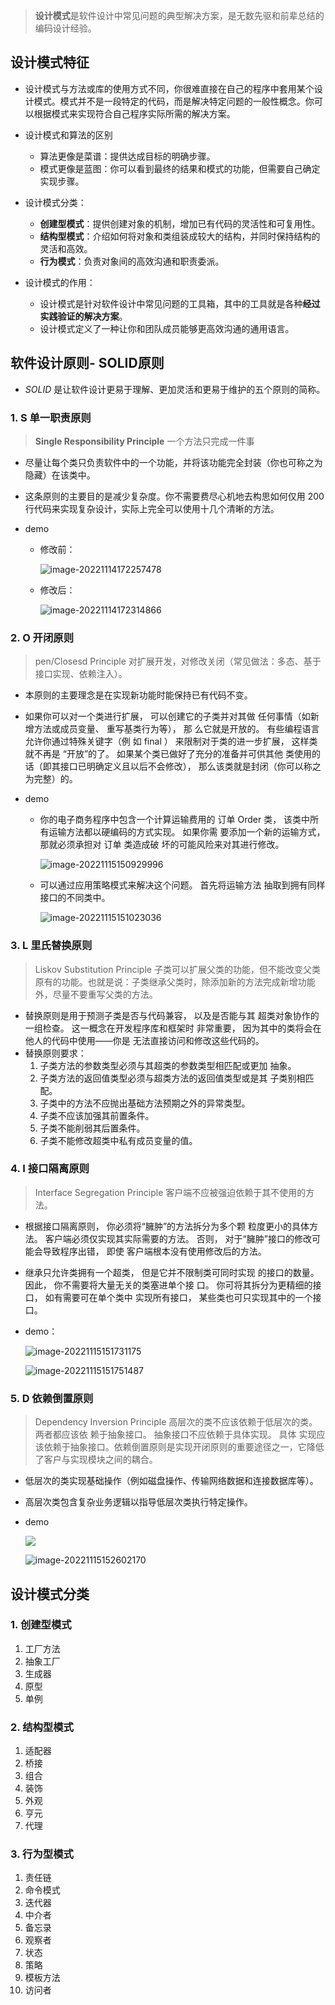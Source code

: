 > **设计模式**是软件设计中常见问题的典型解决方案，是无数先驱和前辈总结的编码设计经验。

## 设计模式特征

- 设计模式与方法或库的使用方式不同，你很难直接在自己的程序中套用某个设计模式。模式并不是一段特定的代码，而是解决特定问题的一般性概念。你可以根据模式来实现符合自己程序实际所需的解决方案。

- 设计模式和算法的区别
  - 算法更像是菜谱：提供达成目标的明确步骤。
  - 模式更像是蓝图：你可以看到最终的结果和模式的功能，但需要自己确定实现步骤。

- 设计模式分类：
  - **创建型模式**：提供创建对象的机制，增加已有代码的灵活性和可复用性。 
  - **结构型模式**：介绍如何将对象和类组装成较大的结构，并同时保持结构的灵活和高效。
  - **行为模式**：负责对象间的高效沟通和职责委派。

- 设计模式的作用：
  - 设计模式是针对软件设计中常见问题的工具箱，其中的工具就是各种**经过实践验证的解决方案**。
  - 设计模式定义了一种让你和团队成员能够更高效沟通的通用语言。

## 软件设计原则- SOLID原则

- *SOLID* 是让软件设计更易于理解、更加灵活和更易于维护的五个原则的简称。

### 1. S 单一职责原则

> **Single Responsibility Principle**  一个方法只完成一件事

- 尽量让每个类只负责软件中的一个功能，并将该功能完全封装（你也可称之为隐藏）在该类中。

- 这条原则的主要目的是减少复杂度。你不需要费尽心机地去构思如何仅用 200 行代码来实现复杂设计，实际上完全可以使用十几个清晰的方法。

- demo

  - 修改前：

    ![image-20221114172257478](https://raw.githubusercontent.com/hellolib/pictures/main/Typora/pic-00-gitee/20221114172257.png)

  - 修改后：

    ![image-20221114172314866](https://raw.githubusercontent.com/hellolib/pictures/main/Typora/pic-00-gitee/20221114172314.png)

### 2. O 开闭原则

> pen/Closesd Principle 对扩展开发，对修改关闭（常见做法：多态、基于接口实现、依赖注入）。

- 本原则的主要理念是在实现新功能时能保持已有代码不变。

- 如果你可以对一个类进行扩展， 可以创建它的子类并对其做 任何事情（如新增方法或成员变量、 重写基类行为等）， 那 么它就是开放的。 有些编程语言允许你通过特殊关键字（例 如 final ） 来限制对于类的进一步扩展， 这样类就不再是 “开放”的了。 如果某个类已做好了充分的准备并可供其他 类使用的话（即其接口已明确定义且以后不会修改）， 那么该类就是封闭（你可以称之为完整）的。

- demo

  - 你的电子商务程序中包含一个计算运输费用的 订单 Order 类， 该类中所有运输方法都以硬编码的方式实现。 如果你需 要添加一个新的运输方式， 那就必须承担对 订单 类造成破 坏的可能风险来对其进行修改。

    ![image-20221115150929996](https://raw.githubusercontent.com/hellolib/pictures/main/Typora/pic-00-gitee/20221115150930.png)

  - 可以通过应用策略模式来解决这个问题。 首先将运输方法 抽取到拥有同样接口的不同类中。

    ![image-20221115151023036](https://raw.githubusercontent.com/hellolib/pictures/main/Typora/pic-00-gitee/20221115151023.png)

### 3. L 里氏替换原则

> Liskov Substitution Principle  子类可以扩展父类的功能，但不能改变父类原有的功能。也就是说：子类继承父类时，除添加新的方法完成新增功能外，尽量不要重写父类的方法。

- 替换原则是用于预测子类是否与代码兼容， 以及是否能与其 超类对象协作的一组检查。 这一概念在开发程序库和框架时 非常重要， 因为其中的类将会在他人的代码中使用——你是 无法直接访问和修改这些代码的。
- 替换原则要求：
  1. 子类方法的参数类型必须与其超类的参数类型相匹配或更加 抽象。
  2. 子类方法的返回值类型必须与超类方法的返回值类型或是其 子类别相匹配。
  3. 子类中的方法不应抛出基础方法预期之外的异常类型。
  4. 子类不应该加强其前置条件。
  5. 子类不能削弱其后置条件。
  6. 子类不能修改超类中私有成员变量的值。



### 4. I 接口隔离原则

> Interface Segregation Principle 客户端不应被强迫依赖于其不使用的方法。
>

- 根据接口隔离原则， 你必须将“臃肿”的方法拆分为多个颗 粒度更小的具体方法。 客户端必须仅实现其实际需要的方法。 否则， 对于“臃肿”接口的修改可能会导致程序出错， 即使 客户端根本没有使用修改后的方法。

- 继承只允许类拥有一个超类， 但是它并不限制类可同时实现 的接口的数量。 因此， 你不需要将大量无关的类塞进单个接 口。 你可将其拆分为更精细的接口， 如有需要可在单个类中 实现所有接口， 某些类也可只实现其中的一个接口。

- demo：

  ![image-20221115151731175](https://raw.githubusercontent.com/hellolib/pictures/main/Typora/pic-00-gitee/20221115151731.png)

  ![image-20221115151751487](https://raw.githubusercontent.com/hellolib/pictures/main/Typora/pic-00-gitee/20221115151751.png)

### 5. D 依赖倒置原则

> Dependency Inversion Principle 高层次的类不应该依赖于低层次的类。 两者都应该依 赖于抽象接口。 抽象接口不应依赖于具体实现。 具体 实现应该依赖于抽象接口。依赖倒置原则是实现开闭原则的重要途径之一，它降低了客户与实现模块之间的耦合。

- 低层次的类实现基础操作（例如磁盘操作、传输网络数据和连接数据库等）。
- 高层次类包含复杂业务逻辑以指导低层次类执行特定操作。

- demo

  ![](https://raw.githubusercontent.com/hellolib/pictures/main/Typora/pic-00-gitee/20221115152548.png)

  ![image-20221115152602170](https://raw.githubusercontent.com/hellolib/pictures/main/Typora/pic-00-gitee/20221115152602.png)

## 设计模式分类

### 1. 创建型模式

1. 工厂方法
2. 抽象工厂
3. 生成器
4. 原型
5. 单例

### 2. 结构型模式

1. 适配器
2. 桥接
3. 组合
4. 装饰
5. 外观
6. 亨元
7. 代理

### 3. 行为型模式

1. 责任链
2. 命令模式
3. 迭代器
4. 中介者
5. 备忘录
6. 观察者
7. 状态
8. 策略
9. 模板方法
10. 访问者